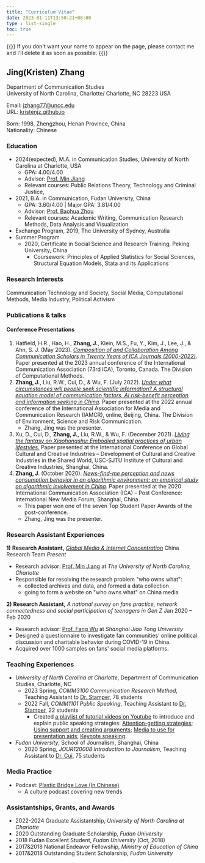 ```yaml
---
title: "Curriculum Vitae"
date: 2023-01-11T13:50:21+08:00
type : list-single
toc: true
---
```

{{<block class="note">}}
If you don't want your name to appear on the page, please contact me and I'll delete it as soon as possible.
{{<end>}}

## Jing(Kristen) Zhang

Department of Communication Studies\
University of North Carolina, Charlotte/
Charlotte, NC 28223 USA

Email: jzhang77@uncc.edu\
URL: [kristenjz.github.io](https://kristenjz.github.io/)

Born: 1998, Zhengzhou, Henan Province, China\
Nationality: Chinese

### Education
- 2024(expected), M.A.  in Communication Studies, University of North Carolina at Charlotte, USA
  - GPA: 4.00/4.00
  - Advisor: [Prof. Min Jiang](https://pages.charlotte.edu/min-jiang/) 
  - Relevant courses: Public Relations Theory, Technology and Criminal Justice, 
- 2021, B.A. in Communication, Fudan University, China
  - GPA: 3.60/4.00 | Major GPA: 3.81/4.00
  - Advisor: [Prof. Baohua Zhou](https://fudan.academia.edu/BZhou)
  - Relevant courses: Academic Writing, Communication Research Methods, Data Analysis and Visualization
- Exchange Program, 2019, The University of Sydney, Australia
- Summer Program
  - 2020, Certificate in Social Science and Research Training, Peking University, China
    - Coursework: Principles of Applied Statistics for Social Sciences, Structural Equation Models, Stata and its Applications

### Research Interests
Communication Technology and Society, Social Media, Computational Methods, Media Industry, Political Activism

### Publications & talks
#### Conference Presentations
1. Hatfield, H.R., Hao, H., **Zhang, J.**, Klein, M.S., Fu, Y., Kim, J., Lee, J., & Ahn, S. J. (May 2023). [*Composition of and Collaboration Among Communication Scholars in Twenty Years of ICA Journals (2000-2022)*](https://github.com/KristenJZ/KristenJZ.github.io/blob/master/file/ICA2023_CompMethods.pdf). Paper presented at the 2023 annual conference of the International Communication Association (73rd ICA), Toronto, Canada. The Division of Computational Methods.
2. **Zhang, J.**, Liu, R.W., Cui, D., & Wu, F. (July 2022). [*Under what circumstances will people seek scientific information? A structural equation model of communication factors, AI risk-benefit perception and information seeking in China*](https://vimeo.com/722534868/64a926efc3). Paper presented at the 2022 annual conference of the International Association for Media and Communication Research (IAMCR), online, Beijing, China. The Division of Environment, Science and Risk Communication.
   - Zhang, Jing was the presenter.
3. Xu, D., Cui, D., **Zhang, J.,** Liu, R.W., & Wu, F. (December 2021). [*Living the fantasy on Xiaohongshu: Embodied spatial practices of urban lifestyles.*](https://docs.google.com/presentation/d/1SbGMRtj8oXnirvR3hworf49nf1S7SDIp/edit?usp=sharing&ouid=101612066207925813842&rtpof=true&sd=true) Paper presented at the International Conference on Global Cultural and Creative Industries – Development of Cultural and Creative Industries in the Shared World, USC-SJTU Institute of Cultural and Creative Industries, Shanghai, China.
4. **Zhang, J**. (October 2020). [*News-find-me perception and news consumption behavior in an algorithmic environment: an empirical study on algorithmic involvement in China*](https://docs.google.com/presentation/d/1Pf9r2S-rcfJfF05sZNk6xYyp_KBu7xKN/edit?usp=sharing&ouid=101612066207925813842&rtpof=true&sd=true). Paper presented at the 2020 International Communication Association (ICA) – Post Conference: International New Media Forum, Shanghai, China. 
   - This paper won one of the seven Top Student Paper Awards of the post-conference.
   - Zhang, Jing was the presenter. 

### Research Assistant Experiences

**1)**  **Research Assistant,** [*Global Media & Internet Concentration*](https://gmicp.org/project/china/) China Research Team      		*Present*

- Research advisor: [Prof. Min Jiang](https://pages.charlotte.edu/min-jiang/) at *The University of North Carolina, Charlotte*
- Responsible for resolving the research problem "who owns what":
  - collected archives and data, and formed a data collection
  - going to form a website on "who owns what" on China media

**2)**  **Research Assistant,** *A national survey on fans practice, network connectedness and social participation of teenagers in Gen Z*           				            Jan 2020 – Feb 2020

- Research advisor: [Prof. Fang Wu](https://smd.sjtu.edu.cn/teacher/detail/id/175) at *Shanghai Jiao Tong University*
- Designed a questionnaire to investigate fan communities’ online political discussion and charitable behavior during COVID-19 in China.
- Acquired over 1000 samples on fans' social media platforms.

### Teaching Experiences

- *University of North Carolina at Charlotte*, Department of Communication Studies, Charlotte, NC
  - 2023 Spring, *COMM3100 Communication Research Method*, Teaching Assistant to [Dr. Stamper](https://pages.charlotte.edu/brandy-stamper/),  78 students 
  - 2022 Fall, *COMM1101 Public Speaking*, Teaching Assistant to [Dr. Stamper](https://pages.charlotte.edu/brandy-stamper/), 22 students
    - Created [a playlist of tutorial videos on Youtube](https://www.youtube.com/watch?v=XqDUNo9Qy5E&list=PL_Q8KSxkpW2XvVG8qvH9NMsRqXuXDYMsj) to introduce and explain public speaking strategies: [Attention-getting strategies](https://www.youtube.com/watch?v=XqDUNo9Qy5E&list=PL_Q8KSxkpW2XvVG8qvH9NMsRqXuXDYMsj); [Using support and creating arguments](https://www.youtube.com/watch?v=a_aNaDyEdEg); [Media to use for presentation aids](https://www.youtube.com/watch?v=UhZ1vL6H7Do); [Keynote speaking](https://www.youtube.com/watch?v=60hTb-WOM14).									
- *Fudan University*, School of Journalism, Shanghai, China       
  - 2020 Spring, *JOUR120008 Introduction to Journalism*, Teaching Assistant to [Dr. Cui](http://www.xwxy.fudan.edu.cn/node2/fdxwxy/n1339/n1340/n1344/n1370/n1372/u1ai112758.html), 75 students

### Media Practice

- Podcast: [Plastic Bridge Love (In Chinese)](https://plasbridlove.podcast.xyz/)
  - A culture podcast covering new trends

### Assistantships, Grants, and Awards

- 2022-2024    Graduate Assistantship, *University of North Carolina at Charlotte*
- 2020              Outstanding Graduate Scholarship, *Fudan University*
- 2018              Fudan Excellent Student, *Fudan University* (Oct, 2018)
- 2017&2018  National Endeavor Fellowship, *Ministry of Education of China* 
- 2017&2018  Outstanding Student Scholarship, *Fudan University*

